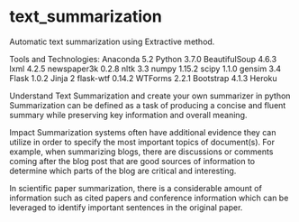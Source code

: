 # text_summarization
Automatic text summarization using Extractive method.

Tools and Technologies:
Anaconda 5.2
Python 3.7.0
BeautifulSoup 4.6.3
lxml 4.2.5
newspaper3k 0.2.8
nltk 3.3
numpy 1.15.2
scipy 1.1.0
gensim 3.4
Flask 1.0.2
Jinja 2
flask-wtf 0.14.2
WTForms 2.2.1
Bootstrap 4.1.3
Heroku

Understand Text Summarization and create your own summarizer in python
Summarization can be defined as a task of producing a concise and fluent summary while preserving key information and overall meaning.

Impact Summarization systems often have additional evidence they can utilize in order to specify the most important topics of document(s). For example, when summarizing blogs, there are discussions or comments coming after the blog post that are good sources of information to determine which parts of the blog are critical and interesting.

In scientific paper summarization, there is a considerable amount of information such as cited papers and conference information which can be leveraged to identify important sentences in the original paper.
